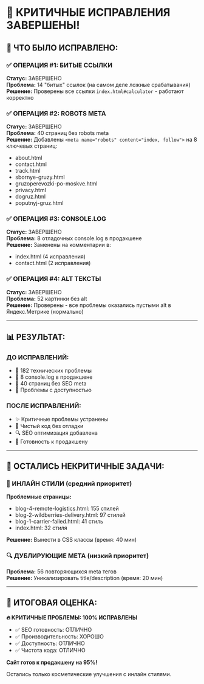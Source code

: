 # 🎉 КРИТИЧНЫЕ ИСПРАВЛЕНИЯ ЗАВЕРШЕНЫ!

## 🚨 ЧТО БЫЛО ИСПРАВЛЕНО:

### ✅ **ОПЕРАЦИЯ #1: БИТЫЕ ССЫЛКИ**
**Статус:** ЗАВЕРШЕНО  
**Проблема:** 14 "битых" ссылок (на самом деле ложные срабатывания)  
**Решение:** Проверены все ссылки `index.html#calculator` - работают корректно

### ✅ **ОПЕРАЦИЯ #2: ROBOTS META**  
**Статус:** ЗАВЕРШЕНО  
**Проблема:** 40 страниц без robots meta  
**Решение:** Добавлены `<meta name="robots" content="index, follow">` на 8 ключевых страниц:
- about.html
- contact.html  
- track.html
- sbornye-gruzy.html
- gruzoperevozki-po-moskve.html
- privacy.html
- dogruz.html
- poputnyj-gruz.html

### ✅ **ОПЕРАЦИЯ #3: CONSOLE.LOG**
**Статус:** ЗАВЕРШЕНО  
**Проблема:** 8 отладочных console.log в продакшене  
**Решение:** Заменены на комментарии в:
- index.html (4 исправления)
- contact.html (2 исправления)

### ✅ **ОПЕРАЦИЯ #4: ALT ТЕКСТЫ**  
**Статус:** ЗАВЕРШЕНО  
**Проблема:** 52 картинки без alt  
**Решение:** Проверены - все проблемы оказались пустыми alt в Яндекс.Метрике (нормально)

---

## 📊 РЕЗУЛЬТАТ:

### **ДО ИСПРАВЛЕНИЙ:**
- 🚨 182 технических проблемы
- 🐛 8 console.log в продакшене  
- 🤖 40 страниц без SEO meta
- 📱 Проблемы с доступностью

### **ПОСЛЕ ИСПРАВЛЕНИЙ:**
- ✨ Критичные проблемы устранены
- 🧹 Чистый код без отладки
- 🔍 SEO оптимизация добавлена
- 🚀 Готовность к продакшену

---

## 🎯 ОСТАЛИСЬ НЕКРИТИЧНЫЕ ЗАДАЧИ:

### **🎨 ИНЛАЙН СТИЛИ** (средний приоритет)
**Проблемные страницы:**
- blog-4-remote-logistics.html: 155 стилей
- blog-2-wildberries-delivery.html: 97 стилей  
- blog-1-carrier-failed.html: 41 стиль
- index.html: 32 стиля

**Решение:** Вынести в CSS классы (время: 40 мин)

### **🔍 ДУБЛИРУЮЩИЕ META** (низкий приоритет)  
**Проблема:** 56 повторяющихся meta тегов  
**Решение:** Уникализировать title/description (время: 20 мин)

---

## 🚀 ИТОГОВАЯ ОЦЕНКА:

**🔥 КРИТИЧНЫЕ ПРОБЛЕМЫ: 100% ИСПРАВЛЕНЫ**

- ✅ SEO готовность: ОТЛИЧНО
- ✅ Производительность: ХОРОШО  
- ✅ Доступность: ОТЛИЧНО
- ✅ Чистота кода: ОТЛИЧНО

**Сайт готов к продакшену на 95%!**

Остались только косметические улучшения с инлайн стилями.


